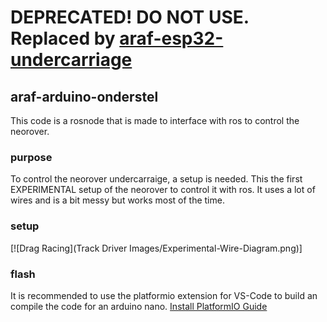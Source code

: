 # DEPRECATED! DO NOT USE. Replaced by [araf-esp32-undercarriage](https://github.com/Autonomous-Argo-Systems/araf-esp32-undercarriage)
## araf-arduino-onderstel
This code is a rosnode that is made to interface with ros to control the neorover.

### purpose
To control the neorover undercarraige, a setup is needed. This the first EXPERIMENTAL setup of the neorover to control it with ros. 
It uses a lot of wires and is a bit messy but works most of the time. 

### setup
[![Drag Racing](Track Driver Images/Experimental-Wire-Diagram.png)]

### flash
It is recommended to use the platformio extension for VS-Code to build an compile the code for an arduino nano.
[Install PlatformIO Guide](https://platformio.org/install)
